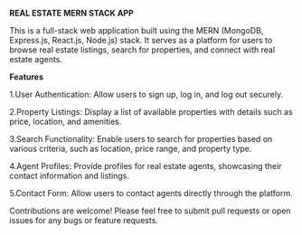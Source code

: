 **REAL ESTATE MERN STACK APP**

This is a full-stack web application built using the MERN (MongoDB, Express.js, React.js, Node.js) stack. 
It serves as a platform for users to browse real estate listings, search for properties, and connect with real estate agents.


**Features**

1.User Authentication: Allow users to sign up, log in, and log out securely.

2.Property Listings: Display a list of available properties with details such as price, location, and amenities.

3.Search Functionality: Enable users to search for properties based on various criteria, such as location, price range, and property type.

4.Agent Profiles: Provide profiles for real estate agents, showcasing their contact information and listings.

5.Contact Form: Allow users to contact agents directly through the platform.


Contributions are welcome! Please feel free to submit pull requests or open issues for any bugs or feature requests.

